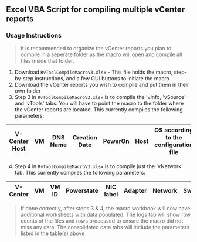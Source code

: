 ## Excel VBA Script for compiling multiple vCenter reports

### Usage Instructions
> It is recommended to organize the vCenter reports you plan to compile in a seperate folder as the macro will open and compile all files inside that folder.
1. Download `RvToolCompileMacroV3.xlsx` - This file holds the macro, step-by-step instructions, and a few GUI buttons to initiate the macro
2. Download the vCenter reports you wish to compile and put them in their own folder
3. Step 3 in `RvToolCompileMacroV3.xlsx` is to compile the 'vInfo, 'vSource' and 'vTools' tabs. You will have to point the macro to the folder where the vCenter reports are located. This currently compiles the following parameters:  

| V-Center Host | VM | DNS Name | Creation Date | PowerOn | Host | OS according to the configuration file | Datacenter | Cluster | Provisioned MiB | Network #1 | Tools | CPUs | Memory | Annotation |
|-----|---|---|---|---|---|-------|---|---|---|---|---|---|---|---|

4. Step 4 in `RvToolCompileMacroV3.xlsx` is to compile just the 'vNetwork' tab. This currently compiles the following parameters:

| V-Center | VM | VM ID | Powerstate | NIC label | Adapter | Network | Switch | Connected | IPv4 Address | Datacenter | Cluster | Host |
|---|---|---|---|---|---|---|---|---|---|---|---|---|

>If done correctly, after steps 3 & 4, the macro workbook will now have additional worksheets with data populated. The logs tab will show row counts of the files and rows processed to ensure the macro did not miss any data. The consolidated data tabs will include the parameters listed in the table(s) above
